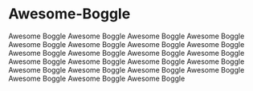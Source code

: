# Awesome-Boggle
Awesome Boggle Awesome Boggle Awesome Boggle Awesome Boggle Awesome Boggle Awesome Boggle Awesome Boggle Awesome Boggle Awesome Boggle Awesome Boggle Awesome Boggle Awesome Boggle Awesome Boggle Awesome Boggle Awesome Boggle Awesome Boggle Awesome Boggle Awesome Boggle Awesome Boggle Awesome Boggle Awesome Boggle Awesome Boggle Awesome Boggle 
